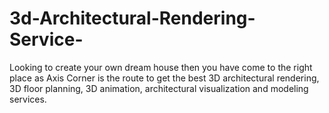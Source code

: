 # 3d-Architectural-Rendering-Service-
Looking to create your own dream house then you have come to the right place as Axis Corner is the route to get the best 3D architectural rendering, 3D floor planning, 3D animation, architectural visualization and modeling services.
